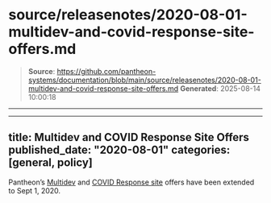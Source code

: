 # source/releasenotes/2020-08-01-multidev-and-covid-response-site-offers.md

> **Source**: https://github.com/pantheon-systems/documentation/blob/main/source/releasenotes/2020-08-01-multidev-and-covid-response-site-offers.md
> **Generated**: 2025-08-14 10:00:18

---

---
title: Multidev and COVID Response Site Offers
published_date: "2020-08-01"
categories: [general, policy]
---
Pantheon’s [Multidev](/guides/multidev) and [COVID Response site](/crisis-response-upstream) offers have been extended to Sept 1, 2020.
